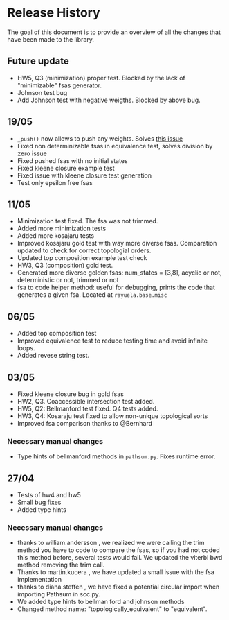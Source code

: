 # Release History

The goal of this document is to provide an overview of all the changes that have been made to the library.


## Future update
- HW5, Q3 (minimization) proper test. Blocked by the lack of "minimizable" fsas generator.
- Johnson test bug
- Add Johnson test with negative weigths. Blocked by above bug.

## 19/05
- `_push()` now allows to push any weights. Solves [this issue](https://github.com/rycolab/aflt-f2022/issues/10)
- Fixed non determinizable fsas in equivalence test, solves division by zero issue
- Fixed pushed fsas with no initial states
- Fixed kleene closure example test
- Fixed issue with kleene closure test generation
- Test only epsilon free fsas




## 11/05
- Minimization test fixed. The fsa was not trimmed.
- Added more minimization tests
- Added more kosajaru tests
- Improved kosajaru gold test with way more diverse fsas. Comparation updated to check for correct topologial orders.
- Updated top composition example test check
- HW3, Q3 (composition) gold test.
- Generated more diverse golden fsas: num_states = [3,8], acyclic or not, deterministic or not, trimmed or not
- fsa to code helper method: useful for debugging, prints the code that generates a given fsa. Located at `rayuela.base.misc`

## 06/05
- Added top composition test
- Improved equivalence test to reduce testing time and avoid infinite loops.
- Added revese string test.

## 03/05 

- Fixed kleene closure bug in gold fsas
- HW2, Q3. Coaccessible intersection test added.
- HW5, Q2: Bellmanford test fixed. Q4 tests added.
- HW3, Q4: Kosaraju test fixed to allow non-unique topological sorts
- Improved fsa comparison thanks to @Bernhard

### Necessary manual changes
- Type hints of bellmanford methods in `pathsum.py`. Fixes runtime error.

## 27/04

- Tests of hw4 and hw5
- Small bug fixes
- Added type hints

### Necessary manual changes
- thanks to william.andersson , we realized we were calling the trim method you have to code to compare the fsas, so if you had not coded this method before, several tests would fail. We updated the viterbi bwd method removing the trim call.
- Thanks to martin.kucera , we have updated a small issue with the fsa implementation
- thanks to diana.steffen , we have fixed a potential circular import when importing Pathsum in scc.py.
- We added type hints to bellman ford and johnson methods
- Changed method name: "topologically_equivalent" to "equivalent".